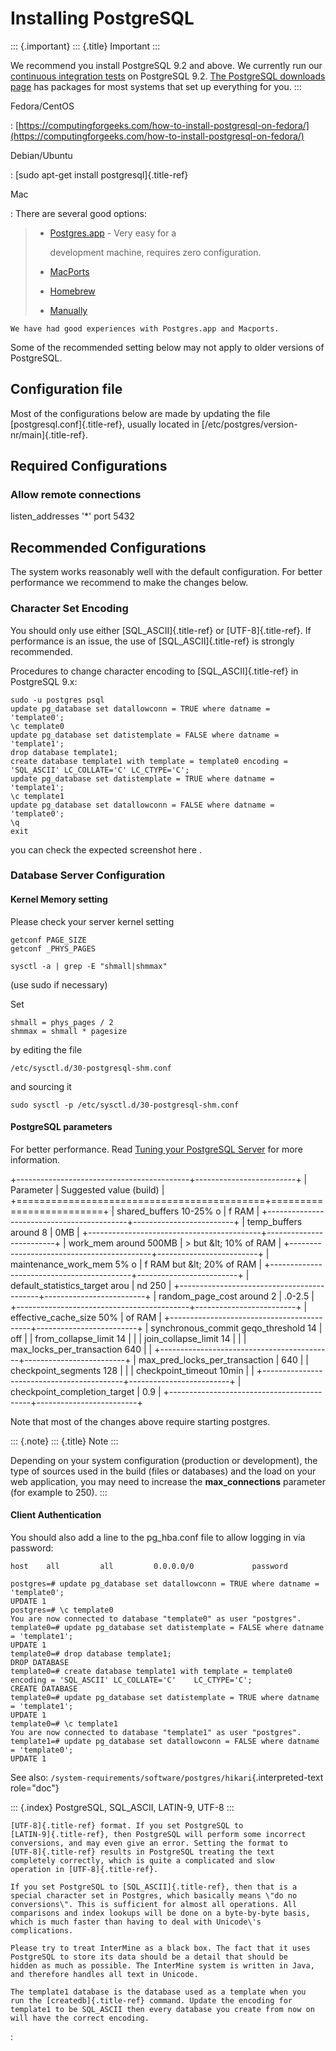 # Installing PostgreSQL

::: {.important} ::: {.title} Important :::

We recommend you install PostgreSQL 9.2 and above. We currently run our [continuous integration tests](https://travis-ci.org/intermine/intermine) on PostgreSQL 9.2. [The PostgreSQL downloads page](http://www.postgresql.org/download) has packages for most systems that set up everything for you. :::

Fedora/CentOS

: [https://computingforgeeks.com/how-to-install-postgresql-on-fedora/](https://computingforgeeks.com/how-to-install-postgresql-on-fedora/)

Debian/Ubuntu

: \[sudo apt-get install postgresql\]{.title-ref}

Mac

: There are several good options:

> * [Postgres.app](http://postgresapp.com/) - Very easy for a
>
>   development machine, requires zero configuration.
>
> * [MacPorts](https://github.com/codeforamerica/ohana-api/wiki/Installing-PostgreSQL-with-MacPorts-on-OS-X)
> * [Homebrew](https://gist.github.com/ibraheem4/ce5ccd3e4d7a65589ce84f2a3b7c23a3)
> * [Manually](http://www.postgresql.org/download/macosx)

```text
We have had good experiences with Postgres.app and Macports.
```

Some of the recommended setting below may not apply to older versions of PostgreSQL.

## Configuration file

Most of the configurations below are made by updating the file \[postgresql.conf\]{.title-ref}, usually located in \[/etc/postgres/version-nr/main\]{.title-ref}.

## Required Configurations

### Allow remote connections

listen\_addresses \'\*\' port 5432

## Recommended Configurations

The system works reasonably well with the default configuration. For better performance we recommend to make the changes below.

### Character Set Encoding

You should only use either \[SQL\_ASCII\]{.title-ref} or \[UTF-8\]{.title-ref}. If performance is an issue, the use of \[SQL\_ASCII\]{.title-ref} is strongly recommended.

Procedures to change character encoding to \[SQL\_ASCII\]{.title-ref} in PostgreSQL 9.x:

```text
sudo -u postgres psql
update pg_database set datallowconn = TRUE where datname = 'template0';
\c template0
update pg_database set datistemplate = FALSE where datname = 'template1';
drop database template1;
create database template1 with template = template0 encoding = 'SQL_ASCII' LC_COLLATE='C' LC_CTYPE='C';
update pg_database set datistemplate = TRUE where datname = 'template1';
\c template1
update pg_database set datallowconn = FALSE where datname = 'template0';
\q
exit
```

you can check the expected screenshot here .

### Database Server Configuration

#### Kernel Memory setting

Please check your server kernel setting

```text
getconf PAGE_SIZE
getconf _PHYS_PAGES

sysctl -a | grep -E "shmall|shmmax"
```

\(use sudo if necessary\)

Set

```text
shmall = phys_pages / 2
shmmax = shmall * pagesize
```

by editing the file

```text
/etc/sysctl.d/30-postgresql-shm.conf
```

and sourcing it

```text
sudo sysctl -p /etc/sysctl.d/30-postgresql-shm.conf
```

#### PostgreSQL parameters

For better performance. Read [Tuning your PostgreSQL Server](http://wiki.postgresql.org/wiki/Tuning_Your_PostgreSQL_Server/) for more information.

+-------------------------------------------+-------------------------+ \| Parameter \| Suggested value \(build\) \| +===========================================+=========================+ \| shared\_buffers 10-25% o \| f RAM \| +-------------------------------------------+-------------------------+ \| temp\_buffers around 8 \| 0MB \| +-------------------------------------------+-------------------------+ \| work\_mem around 500MB \| &gt; but \&lt; 10% of RAM \| +-------------------------------------------+-------------------------+ \| maintenance\_work\_mem 5% o \| f RAM but \&lt; 20% of RAM \| +-------------------------------------------+-------------------------+ \| default\_statistics\_target arou \| nd 250 \| +-------------------------------------------+-------------------------+ \| random\_page\_cost around 2 \| .0-2.5 \| +-------------------------------------------+-------------------------+ \| effective\_cache\_size 50% \| of RAM \| +-------------------------------------------+-------------------------+ \| synchronous\_commit geqo\_threshold 14 \| off \| \| from\_collapse\_limit 14 \| \| \| join\_collapse\_limit 14 \| \| \| max\_locks\_per\_transaction 640 \| \| +-------------------------------------------+-------------------------+ \| max\_pred\_locks\_per\_transaction \| 640 \| \| checkpoint\_segments 128 \| \| \| checkpoint\_timeout 10min \| \| +-------------------------------------------+-------------------------+ \| checkpoint\_completion\_target \| 0.9 \| +-------------------------------------------+-------------------------+

Note that most of the changes above require starting postgres.

::: {.note} ::: {.title} Note :::

Depending on your system configuration \(production or development\), the type of sources used in the build \(files or databases\) and the load on your web application, you may need to increase the **max\_connections** parameter \(for example to 250\). :::

#### Client Authentication

You should also add a line to the pg\_hba.conf file to allow logging in via password:

```text
host    all         all         0.0.0.0/0             password
```

```text
postgres=# update pg_database set datallowconn = TRUE where datname = 'template0';
UPDATE 1
postgres=# \c template0
You are now connected to database "template0" as user "postgres".
template0=# update pg_database set datistemplate = FALSE where datname = 'template1';
UPDATE 1
template0=# drop database template1;
DROP DATABASE
template0=# create database template1 with template = template0 encoding = 'SQL_ASCII' LC_COLLATE='C'    LC_CTYPE='C';
CREATE DATABASE
template0=# update pg_database set datistemplate = TRUE where datname = 'template1';
UPDATE 1
template0=# \c template1
You are now connected to database "template1" as user "postgres".
template1=# update pg_database set datallowconn = FALSE where datname = 'template0';
UPDATE 1
```

See also: `/system-requirements/software/postgres/hikari`{.interpreted-text role="doc"}

::: {.index} PostgreSQL, SQL\_ASCII, LATIN-9, UTF-8 :::

```text
[UTF-8]{.title-ref} format. If you set PostgreSQL to
[LATIN-9]{.title-ref}, then PostgreSQL will perform some incorrect
conversions, and may even give an error. Setting the format to
[UTF-8]{.title-ref} results in PostgreSQL treating the text
completely correctly, which is quite a complicated and slow
operation in [UTF-8]{.title-ref}.

If you set PostgreSQL to [SQL_ASCII]{.title-ref}, then that is a
special character set in Postgres, which basically means \"do no
conversions\". This is sufficient for almost all operations. All
comparisons and index lookups will be done on a byte-by-byte basis,
which is much faster than having to deal with Unicode\'s
complications.

Please try to treat InterMine as a black box. The fact that it uses
PostgreSQL to store its data should be a detail that should be
hidden as much as possible. The InterMine system is written in Java,
and therefore handles all text in Unicode.

The template1 database is the database used as a template when you
run the [createdb]{.title-ref} command. Update the encoding for
template1 to be SQL_ASCII then every database you create from now on
will have the correct encoding.
```

:


